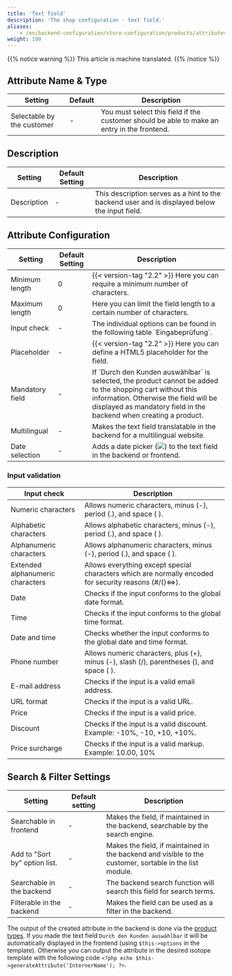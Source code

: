 ```yaml
---
title: 'Text field'
description: 'The shop configuration - text field.'
aliases:
    - /en/backend-configuration/store-configuration/products/attributes/text-field/
weight: 100
---
```


{{% notice warning %}}
This article is machine translated.
{{% /notice %}}

## Attribute Name &amp; Type

<table><thead><tr><th>Setting</th> <th>Default</th> <th>Description</th> </tr></thead><tbody><tr><td>Selectable by the customer</td> <td>-</td> <td>You must select this field if the customer should be able to make an entry in the frontend.</td></tr></tbody></table>

## Description

<table><thead><tr><th>Setting</th> <th>Default Setting</th> <th>Description</th> </tr></thead><tbody><tr><td>Description</td> <td>-</td> <td>This description serves as a hint to the backend user and is displayed below the input field.</td></tr></tbody></table>

## Attribute Configuration

<table><thead><tr><th>Setting</th> <th>Default Setting</th> <th>Description</th> </tr></thead><tbody><tr><td>Minimum length</td> <td>0</td> <td>{{< version-tag "2.2" >}} Here you can require a minimum number of characters.</td> </tr><tr><td>Maximum length</td> <td>0</td> <td>Here you can limit the field length to a certain number of characters.</td> </tr><tr><td>Input check</td> <td>-</td> <td>The individual options can be found in the following table `Eingabeprüfung`.</td> </tr><tr><td>Placeholder</td> <td>-</td> <td>{{< version-tag "2.2" >}} Here you can define a HTML5 placeholder for the field.</td> </tr><tr><td>Mandatory field</td> <td>-</td> <td>If `Durch den Kunden auswählbar` is selected, the product cannot be added to the shopping cart without this information. Otherwise the field will be displayed as mandatory field in the backend when creating a product.</td> </tr><tr><td>Multilingual</td> <td>-</td> <td>Makes the text field translatable in the backend for a multilingual website.</td> </tr><tr><td>Date selection</td> <td>-</td> <td>Adds a date picker (<img src="/de/images/datepicker.gif?classes=icon">) to the text field in the backend or frontend.</td></tr></tbody></table>

###  Input validation

<table><thead><tr><th>Input check</th> <th>Description</th> </tr></thead><tbody><tr><td>Numeric characters</td> <td>Allows numeric characters, minus (-), period (.), and space ( ).</td> </tr><tr><td>Alphabetic characters</td> <td>Allows alphabetic characters, minus (-), period (.), and space ( ).</td> </tr><tr><td>Alphanumeric characters</td> <td>Allows alphanumeric characters, minus (-), period (.), and space ( ).</td> </tr><tr><td>Extended alphanumeric characters</td> <td>Allows everything except special characters which are normally encoded for security reasons (#/()&lt;=&gt;).</td> </tr><tr><td>Date</td> <td>Checks if the input conforms to the global date format.</td> </tr><tr><td>Time</td> <td>Checks if the input conforms to the global time format.</td> </tr><tr><td>Date and time</td> <td>Checks whether the input conforms to the global date and time format.</td> </tr><tr><td>Phone number</td> <td>Allows numeric characters, plus (+), minus (-), slash (/), parentheses (), and space ( ).</td> </tr><tr><td>E-mail address</td> <td>Checks if the input is a valid email address.</td> </tr><tr><td>URL format</td> <td>Checks if the input is a valid URL.</td> </tr><tr><td>Price</td> <td>Checks if the input is a valid price.</td> </tr><tr><td>Discount</td> <td>Checks if the input is a valid discount. Example: -10%, -10, +10, +10%.</td> </tr><tr><td>Price surcharge</td> <td>Checks if the input is a valid markup. Example: 10.00, 10%</td></tr></tbody></table>

## Search &amp; Filter Settings

<table><thead><tr><th>Setting</th> <th>Default setting</th> <th>Description</th> </tr></thead><tbody><tr><td>Searchable in frontend</td> <td>-</td> <td>Makes the field, if maintained in the backend, searchable by the search engine.</td> </tr><tr><td>Add to "Sort by" option list.</td> <td>-</td> <td>Makes the field, if maintained in the backend and visible to the customer, sortable in the list module.</td> </tr><tr><td>Searchable in the backend</td> <td>-</td> <td>The backend search function will search this field for search terms.</td> </tr><tr><td>Filterable in the backend</td> <td>-</td> <td>Makes the field can be used as a filter in the backend.</td></tr></tbody></table>

The output of the created attribute in the backend is done via the [product types](/de/backend-konfiguration-shop-Produkttypen/). If you made the text field `Durch den Kunden auswählbar` it will be automatically displayed in the frontend (using `$this->options` in the template). Otherwise you can output the attribute in the desired isotope template with the following code `<?php echo $this->generateAttribute('InternerName'); ?>`.
